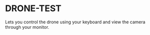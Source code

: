 # DRONE-TEST
Lets you control the drone using your keyboard and view the camera through your monitor.
